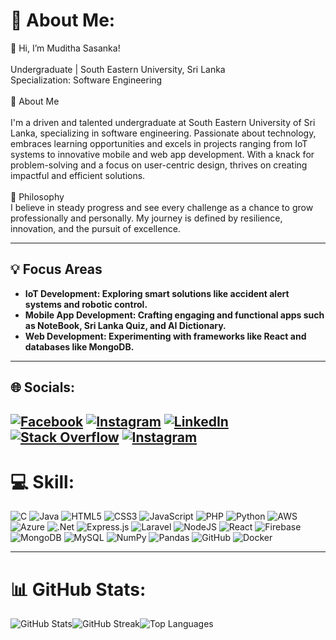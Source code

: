 # 💫 About Me:
👋 Hi, I’m Muditha Sasanka!<br><br>Undergraduate | South Eastern University, Sri Lanka<br>Specialization: Software Engineering<br><br>🌱 About Me<br><br>I'm a driven and talented undergraduate at South Eastern University of Sri Lanka, specializing in software engineering. Passionate about technology, embraces learning opportunities and excels in projects ranging from IoT systems to innovative mobile and web app development. With a knack for problem-solving and a focus on user-centric design, thrives on creating impactful and efficient solutions.<br><br>🚀 Philosophy<br>I believe in steady progress and see every challenge as a chance to grow professionally and personally. My journey is defined by resilience, innovation, and the pursuit of excellence.

---

## 💡 Focus Areas
- **IoT Development: Exploring smart solutions like accident alert systems and robotic control.**
- **Mobile App Development: Crafting engaging and functional apps such as NoteBook, Sri Lanka Quiz, and AI Dictionary.**
- **Web Development: Experimenting with frameworks like React and databases like MongoDB.**

---

## 🌐 Socials:
[![Facebook](https://img.shields.io/badge/Facebook-%231877F2.svg?logo=Facebook&logoColor=white)](https://web.facebook.com/profile.php?id=100010867516161) [![Instagram](https://img.shields.io/badge/Instagram-%23E4405F.svg?logo=Instagram&logoColor=white)](https://www.instagram.com/mudithasasankakodikara/?hl=en) [![LinkedIn](https://img.shields.io/badge/LinkedIn-%230077B5.svg?logo=linkedin&logoColor=white)](https://www.linkedin.com/[in/lakmal133571bb/](https://lk.linkedin.com/in/muditha-sasanka-kodikara-b5473a322)) [![Stack Overflow](https://img.shields.io/badge/-Stackoverflow-FE7A16?logo=stack-overflow&logoColor=white)](https://stackoverflow.com/users/23111851/muditha-sasanka-kodikara) 
[![Instagram](https://img.shields.io/badge/Instagram-%23E4405F.svg?logo=Instagram&logoColor=white)](https://www.instagram.com/mudithasasankakodikara?igsh=YW5yeGxqa3NueTA0&utm_source=qr)
---

# 💻 Skill:
![C](https://img.shields.io/badge/c-%2300599C.svg?style=flat-square&logo=c&logoColor=white) 
![Java](https://img.shields.io/badge/java-%23ED8B00.svg?style=flat-square&logo=openjdk&logoColor=white) 
![HTML5](https://img.shields.io/badge/html5-%23E34F26.svg?style=flat-square&logo=html5&logoColor=white) 
![CSS3](https://img.shields.io/badge/css3-%231572B6.svg?style=flat-square&logo=css3&logoColor=white) 
![JavaScript](https://img.shields.io/badge/javascript-%23323330.svg?style=flat-square&logo=javascript&logoColor=%23F7DF1E) 
![PHP](https://img.shields.io/badge/php-%23777BB4.svg?style=flat-square&logo=php&logoColor=white) 
![Python](https://img.shields.io/badge/python-3670A0?style=flat-square&logo=python&logoColor=ffdd54) 
![AWS](https://img.shields.io/badge/AWS-%23FF9900.svg?style=flat-square&logo=amazon-aws&logoColor=white) 
![Azure](https://img.shields.io/badge/azure-%230072C6.svg?style=flat-square&logo=microsoftazure&logoColor=white) 
![.Net](https://img.shields.io/badge/.NET-5C2D91?style=flat-square&logo=.net&logoColor=white) 
![Express.js](https://img.shields.io/badge/express.js-%23404d59.svg?style=flat-square&logo=express&logoColor=%2361DAFB) 
![Laravel](https://img.shields.io/badge/laravel-%23FF2D20.svg?style=flat-square&logo=laravel&logoColor=white) 
![NodeJS](https://img.shields.io/badge/node.js-6DA55F?style=flat-square&logo=node.js&logoColor=white) 
![React](https://img.shields.io/badge/react-%2320232a.svg?style=flat-square&logo=react&logoColor=%2361DAFB) 
![Firebase](https://img.shields.io/badge/firebase-a08021?style=flat-square&logo=firebase&logoColor=ffcd34) 
![MongoDB](https://img.shields.io/badge/MongoDB-%234ea94b.svg?style=flat-square&logo=mongodb&logoColor=white) 
![MySQL](https://img.shields.io/badge/mysql-4479A1.svg?style=flat-square&logo=mysql&logoColor=white) 
![NumPy](https://img.shields.io/badge/numpy-%23013243.svg?style=flat-square&logo=numpy&logoColor=white) 
![Pandas](https://img.shields.io/badge/pandas-%23150458.svg?style=flat-square&logo=pandas&logoColor=white) 
![GitHub](https://img.shields.io/badge/github-%23121011.svg?style=flat-square&logo=github&logoColor=white) 
![Docker](https://img.shields.io/badge/docker-%230db7ed.svg?style=flat-square&logo=docker&logoColor=white)

---

# 📊 GitHub Stats:
![GitHub Stats](https://github-readme-stats.vercel.app/api?username=mudithasasanka7&theme=aura_dark&hide_border=false&include_all_commits=false&count_private=false)![GitHub Streak](https://github-readme-streak-stats.herokuapp.com/?user=mudithasasanka7&theme=aura_dark&hide_border=false)![Top Languages](https://github-readme-stats.vercel.app/api/top-langs/?username=mudithasasanka7&theme=aura_dark&hide_border=false&include_all_commits=false&count_private=false&layout=compact)

